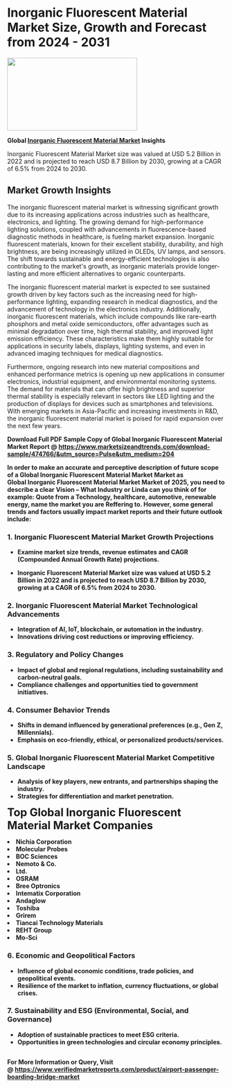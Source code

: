 <H1>Inorganic Fluorescent Material Market Size, Growth and Forecast from 2024 - 2031</H1><img class="aligncenter size-medium wp-image-584254" src="https://thirdeyenews.in/wp-content/uploads/2024/09/Global-Market-Research-300x168.jpeg" alt="" width="300" height="168" /><p><strong>Global&nbsp;<a href="https://www.marketsizeandtrends.com/download-sample/474766/&amp;utm_source=Pulse&amp;utm_medium=204">Inorganic Fluorescent Material Market</a> Insights</strong></p><p>Inorganic Fluorescent Material Market size was valued at USD 5.2 Billion in 2022 and is projected to reach USD 8.7 Billion by 2030, growing at a CAGR of 6.5% from 2024 to 2030.</p><p><h2>Market Growth Insights</h2> <p>The inorganic fluorescent material market is witnessing significant growth due to its increasing applications across industries such as healthcare, electronics, and lighting. The growing demand for high-performance lighting solutions, coupled with advancements in fluorescence-based diagnostic methods in healthcare, is fueling market expansion. Inorganic fluorescent materials, known for their excellent stability, durability, and high brightness, are being increasingly utilized in OLEDs, UV lamps, and sensors. The shift towards sustainable and energy-efficient technologies is also contributing to the market's growth, as inorganic materials provide longer-lasting and more efficient alternatives to organic counterparts.</p> <p><strong></strong></p> <p>The inorganic fluorescent material market is expected to see sustained growth driven by key factors such as the increasing need for high-performance lighting, expanding research in medical diagnostics, and the advancement of technology in the electronics industry. Additionally, inorganic fluorescent materials, which include compounds like rare-earth phosphors and metal oxide semiconductors, offer advantages such as minimal degradation over time, high thermal stability, and improved light emission efficiency. These characteristics make them highly suitable for applications in security labels, displays, lighting systems, and even in advanced imaging techniques for medical diagnostics.</p> <p>Furthermore, ongoing research into new material compositions and enhanced performance metrics is opening up new applications in consumer electronics, industrial equipment, and environmental monitoring systems. The demand for materials that can offer high brightness and superior thermal stability is especially relevant in sectors like LED lighting and the production of displays for devices such as smartphones and televisions. With emerging markets in Asia-Pacific and increasing investments in R&D, the inorganic fluorescent material market is poised for rapid expansion over the next few years.</p> <p><strong></p><p><span class=""><strong>Download Full PDF Sample Copy of Global Inorganic Fluorescent Material Market Report</strong> @ <a href="https://www.marketsizeandtrends.com/download-sample/474766/&amp;utm_source=Pulse&amp;utm_medium=204" target="_blank">https://www.marketsizeandtrends.com/download-sample/474766/&amp;utm_source=Pulse&amp;utm_medium=204</a></span></p><p>In order to make an accurate and perceptive description of future scope of a Global&nbsp;Inorganic Fluorescent Material Market Market as Global&nbsp;Inorganic Fluorescent Material Market Market of 2025, you need to describe a clear Vision &ndash; What Industry or Linda can you think of for example: Quote from a Technology, healthcare, automotive, renewable energy, name the market you are Reffering to. However, some general trends and factors usually impact market reports and their future outlook include:</p><h3>1.&nbsp;<strong>Inorganic Fluorescent Material Market Growth Projections</strong></h3><ul><li>Examine market size trends, revenue estimates and CAGR (Compounded Annual Growth Rate) projections.</li><li><p>Inorganic Fluorescent Material Market size was valued at USD 5.2 Billion in 2022 and is projected to reach USD 8.7 Billion by 2030, growing at a CAGR of 6.5% from 2024 to 2030.</p></li></ul><h3>2.&nbsp;<strong>Inorganic Fluorescent Material Market Technological Advancements</strong></h3><ul><li>Integration of AI, IoT, blockchain, or automation in the industry.</li><li>Innovations driving cost reductions or improving efficiency.</li></ul><h3>3.&nbsp;<strong>Regulatory and Policy Changes</strong></h3><ul><li>Impact of global and regional regulations, including sustainability and carbon-neutral goals.</li><li>Compliance challenges and opportunities tied to government initiatives.</li></ul><h3>4.&nbsp;<strong>Consumer Behavior Trends</strong></h3><ul><li>Shifts in demand influenced by generational preferences (e.g., Gen Z, Millennials).</li><li>Emphasis on eco-friendly, ethical, or personalized products/services.</li></ul><h3>5.&nbsp;<strong>Global Inorganic Fluorescent Material Market Competitive Landscape</strong></h3><ul><li>Analysis of key players, new entrants, and partnerships shaping the industry.</li><li>Strategies for differentiation and market penetration.</li></ul><p data-pm-slice="1 1 []"><span style="color: inherit; font-family: inherit; font-size: 25px;">Top Global Inorganic Fluorescent Material Market Companies</span></p><div class="" data-test-id=""><p><li>Nichia Corporation</li><li> Molecular Probes</li><li> BOC Sciences</li><li> Nemoto & Co.</li><li> Ltd.</li><li> OSRAM</li><li> Bree Optronics</li><li> Intematix Corporation</li><li> Andaglow</li><li> Toshiba</li><li> Grirem</li><li> Tiancai Technology Materials</li><li> REHT Group</li><li> Mo-Sci</li></p></div><h3>6.&nbsp;<strong>Economic and Geopolitical Factors</strong></h3><ul><li>Influence of global economic conditions, trade policies, and geopolitical events.</li><li>Resilience of the market to inflation, currency fluctuations, or global crises.</li></ul><h3>7.&nbsp;<strong>Sustainability and ESG (Environmental, Social, and Governance)</strong></h3><ul><li>Adoption of sustainable practices to meet ESG criteria.</li><li>Opportunities in green technologies and circular economy principles.</li></ul><h2><strong style="font-size: 14px;">For More Information or Query, Visit @&nbsp;</strong><a style="background-color: #ffffff; font-size: 14px;" href="https://www.marketsizeandtrends.com/report/inorganic-fluorescent-material-market/" target="_blank">https://www.verifiedmarketreports.com/product/airport-passenger-boarding-bridge-market</a></h2>
